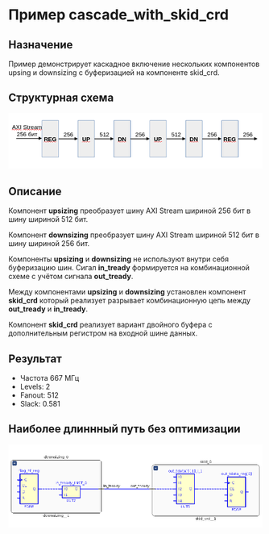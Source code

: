 # Пример cascade_with_skid_crd

## Назначение

Пример демонстрирует каскадное включение нескольких компонентов upsing и downsizing с буферизацией на компоненте skid_crd.

## Структурная схема

![struct](./doc/struct_cascade.png)

## Описание

Компонент __upsizing__ преобразует шину AXI Stream шириной 256 бит в шину шириной 512 бит.

Компонент __downsizing__ преобразует шину AXI Stream шириной 512 бит в шину шириной 256 бит.

Компоненты __upsizing__ и __downsizing__ не используют внутри себя буферизацию шин. Сигал __in_tready__ формируется на комбинационной схеме с учётом сигнала __out_tready__.

Между компонентами __upsizing__ и __downsizing__ установлен компонент __skid_crd__ который реализует разрывает комбинационную цепь между __out_tready__ и __in_tready__.

Компонент __skid_crd__ реализует вариант двойного буфера с дополнительным регистром на входной шине данных.

## Результат

* Частота 667 МГц
* Levels: 2
* Fanout: 512
* Slack: 0.581


## Наиболее длиннный путь без оптимизации

![result](./doc/result_skid_crd.png)

